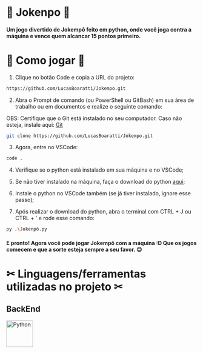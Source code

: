 # 🥌 Jokenpo 🥌

#### Um jogo divertido de Jokempô feito em python, onde você joga contra a máquina e vence quem alcancar 15 pontos primeiro. 

# 🧻 Como jogar 🧻

1. Clique no botão Code e copia a URL do projeto:

```bash
https://github.com/LucasBoaratti/Jokempo.git
```

2. Abra o Prompt de comando (ou PowerShell ou GitBash) em sua área de trabalho ou em documentos e realize o seguinte comando:

OBS: Certifique que o Git está instalado no seu computador. Caso não esteja, instale aqui: [Git](https://git-scm.com/downloads)

```bash 
git clone https://github.com/LucasBoaratti/Jokempo.git
```

3. Agora, entre no VSCode:

```bash
code .
```

4. Verifique se o python está instalado em sua máquina e no VSCode;

5. Se não tiver instalado na máquina, faça o download do python [aqui](https://www.python.org/);

6. Instale o python no VSCode também (se já tiver instalado, ignore esse passo);

7. Após realizar o download do python, abra o terminal com CTRL + J ou CTRL + ' e rode esse comando:

```bash
py .\Jokenpô.py
```

#### E pronto! Agora você pode jogar Jokempô com a máquina :D Que os jogos comecem e que a sorte esteja sempre a seu favor. 😉

# ✂ Linguagens/ferramentas utilizadas no projeto ✂

## BackEnd

<img src="https://cdn.jsdelivr.net/gh/devicons/devicon@latest/icons/python/python-original.svg" alt="Python" width="70px" height="70px" />
